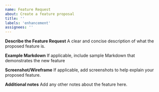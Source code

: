 ```yaml
---
name: Feature Request
about: Create a feature proposal
title: ''
labels: 'enhancement'
assignees: ''
---
```


**Describe the Feature Request**
A clear and concise description of what the proposed feature is.

**Example Markdown**
If applicable, include sample Markdown that demonstrates the new feature

**Screenshot/Wireframe**
If applicable, add screenshots to help explain your proposed feature.

**Additional notes**
Add any other notes about the feature here.
